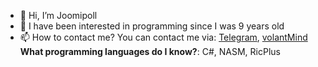 - 👋 Hi, I’m Joomipoll
- 👀 I have been interested in programming since I was 9 years old
- 📫 How to contact me? You can contact me via: [Telegram](https://web.telegram.org/@joomipoll), [volantMind](http://7hxuks89su4h87cjh4l2nc8frj4.onion/users/admin)
**What programming languages do I know?**: C#, NASM, RicPlus
